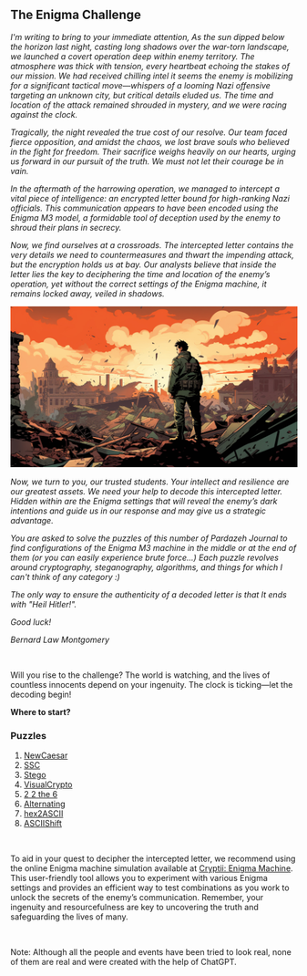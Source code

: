 ## The Enigma Challenge
*I'm writing to bring to your immediate attention, As the sun dipped below the horizon last night, casting long shadows over the war-torn landscape, we launched a covert operation deep within enemy territory. The atmosphere was thick with tension, every heartbeat echoing the stakes of our mission. We had received chilling intel it seems the enemy is mobilizing for a significant tactical move—whispers of a looming Nazi offensive targeting an unknown city, but critical details eluded us. The time and location of the attack remained shrouded in mystery, and we were racing against the clock.*

*Tragically, the night revealed the true cost of our resolve. Our team faced fierce opposition, and amidst the chaos, we lost brave souls who believed in the fight for freedom. Their sacrifice weighs heavily on our hearts, urging us forward in our pursuit of the truth. We must not let their courage be in vain.*

*In the aftermath of the harrowing operation, we managed to intercept a vital piece of intelligence: an encrypted letter bound for high-ranking Nazi officials. This communication appears to have been encoded using the Enigma M3 model, a formidable tool of deception used by the enemy to shroud their plans in secrecy.*

*Now, we find ourselves at a crossroads. The intercepted letter contains the very details we need to countermeasures and thwart the impending attack, but the encryption holds us at bay. Our analysts believe that inside the letter lies the key to deciphering the time and location of the enemy’s operation, yet without the correct settings of the Enigma machine, it remains locked away, veiled in shadows.*

![Enigma](Enigma.jpg)

*Now, we turn to you, our trusted students. Your intellect and resilience are our greatest assets. We need your help to decode this intercepted letter. Hidden within are the Enigma settings that will reveal the enemy’s dark intentions and guide us in our response and may give us a strategic advantage.*

*You are asked to solve the puzzles of this number of Pardazeh Journal to find configurations of the Enigma M3 machine in the middle or at the end of them (or you can easily experience brute force...) Each puzzle revolves around cryptography, steganography, algorithms, and things for which I can't think of any category :)*

*The only way to ensure the authenticity of a decoded letter is that It ends with "Heil Hitler!".*

*Good luck!*

*Bernard Law Montgomery*

<br>

Will you rise to the challenge? The world is watching, and the lives of countless innocents depend on your ingenuity. The clock is ticking—let the decoding begin!

**Where to start?**

### Puzzles
1. [NewCaesar](https://github.com/SBU-CS-Mag/Pardazeh-19-1-NewCaesar)
2. [SSC](https://github.com/SBU-CS-Mag/Pardazeh-19-2-SSC)
3. [Stego](https://github.com/SBU-CS-Mag/Pardazeh-19-3-Stego)
4. [VisualCrypto](https://github.com/SBU-CS-Mag/Pardazeh-19-4-VisualCrypto)
5. [2 2 the 6](https://github.com/SBU-CS-Mag/Pardazeh-19-5-226)
6. [Alternating](https://github.com/SBU-CS-Mag/Pardazeh-19-6-Alternating)
7. [hex2ASCII](https://github.com/SBU-CS-Mag/Pardazeh-19-7-hex2ASCII)
8. [ASCIIShift](https://github.com/SBU-CS-Mag/Pardazeh-19-8-ASCIIShift)

<br>

To aid in your quest to decipher the intercepted letter, we recommend using the online Enigma machine simulation available at [Cryptii: Enigma Machine](https://cryptii.com/pipes/enigma-machine). This user-friendly tool allows you to experiment with various Enigma settings and provides an efficient way to test combinations as you work to unlock the secrets of the enemy’s communication. Remember, your ingenuity and resourcefulness are key to uncovering the truth and safeguarding the lives of many.

<br>

Note: Although all the people and events have been tried to look real, none of them are real and were created with the help of ChatGPT.
